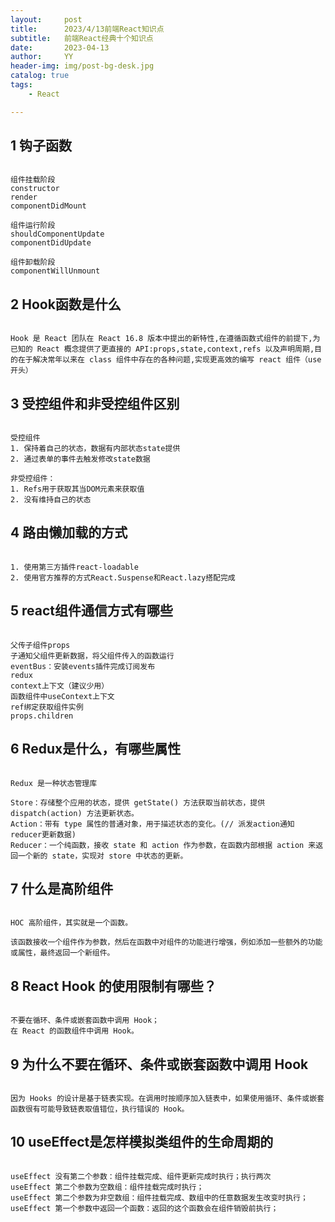 ```yaml
---
layout:     post
title:      2023/4/13前端React知识点
subtitle:   前端React经典十个知识点
date:       2023-04-13
author:     YY
header-img: img/post-bg-desk.jpg
catalog: true
tags:
    - React

---
```




## 1 钩子函数

```

组件挂载阶段
constructor
render
componentDidMount

组件运行阶段
shouldComponentUpdate
componentDidUpdate

组件卸载阶段
componentWillUnmount

```



## 2 Hook函数是什么

```

Hook 是 React 团队在 React 16.8 版本中提出的新特性,在遵循函数式组件的前提下,为已知的 React 概念提供了更直接的 API:props,state,context,refs 以及声明周期,目的在于解决常年以来在 class 组件中存在的各种问题,实现更高效的编写 react 组件（use开头）

```



## 3 受控组件和非受控组件区别

```

受控组件
1. 保持着自己的状态，数据有内部状态state提供
2. 通过表单的事件去触发修改state数据

非受控组件：
1. Refs用于获取其当DOM元素来获取值
2. 没有维持自己的状态

```



## 4 路由懒加载的方式

```

1. 使用第三方插件react-loadable
2. 使用官方推荐的方式React.Suspense和React.lazy搭配完成

```



## 5 react组件通信方式有哪些

```

父传子组件props
子通知父组件更新数据，将父组件传入的函数运行
eventBus：安装events插件完成订阅发布
redux
context上下文（建议少用）
函数组件中useContext上下文
ref绑定获取组件实例
props.children

```



## 6 Redux是什么，有哪些属性

```

Redux 是一种状态管理库

Store：存储整个应用的状态，提供 getState() 方法获取当前状态，提供 dispatch(action) 方法更新状态。
Action：带有 type 属性的普通对象，用于描述状态的变化。(// 派发action通知reducer更新数据)
Reducer：一个纯函数，接收 state 和 action 作为参数，在函数内部根据 action 来返回一个新的 state，实现对 store 中状态的更新。

```



## 7 什么是高阶组件

```

HOC 高阶组件，其实就是一个函数。

该函数接收一个组件作为参数，然后在函数中对组件的功能进行增强，例如添加一些额外的功能或属性，最终返回一个新组件。

```



## 8  React Hook 的使用限制有哪些？

```

不要在循环、条件或嵌套函数中调用 Hook；
在 React 的函数组件中调用 Hook。

```





## 9 为什么不要在循环、条件或嵌套函数中调用 Hook

```

因为 Hooks 的设计是基于链表实现。在调用时按顺序加入链表中，如果使用循环、条件或嵌套函数很有可能导致链表取值错位，执行错误的 Hook。

```



## 10 useEffect是怎样模拟类组件的生命周期的

```

useEffect 没有第二个参数：组件挂载完成、组件更新完成时执行；执行两次
useEffect 第二个参数为空数组：组件挂载完成时执行；
useEffect 第二个参数为非空数组：组件挂载完成、数组中的任意数据发生改变时执行；
useEffect 第一个参数中返回一个函数：返回的这个函数会在组件销毁前执行；

```

